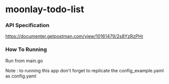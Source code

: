 # moonlay-todo-list

### API Specification
https://documenter.getpostman.com/view/10161479/2s8YzRzPHr

### How To Running
Run from main.go

Note : to running this app don't forget to replicate the config_example.yaml as config.yaml
